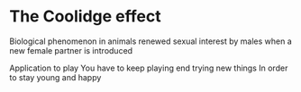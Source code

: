 # The Coolidge effect

Biological phenomenon in animals
renewed sexual interest by males
when a new female partner is introduced

Application to play
You have to keep playing end trying new things
In order to stay young and happy 


